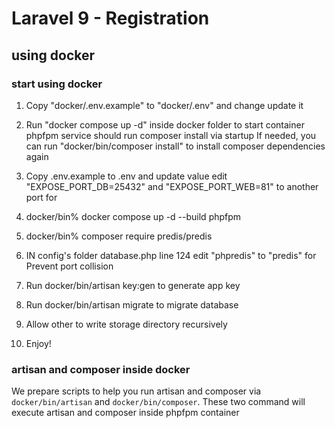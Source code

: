 # Laravel 9 - Registration

## using docker

### start using docker

1. Copy "docker/.env.example" to "docker/.env" and change update it
2. Run "docker compose up -d" inside docker folder to start container
        phpfpm service should run composer install via startup
        If needed, you can run "docker/bin/composer install" to install composer dependencies again

3. Copy .env.example to .env and update value edit "EXPOSE_PORT_DB=25432" and "EXPOSE_PORT_WEB=81" to another port for 
4. docker/bin% docker compose up -d --build phpfpm
5. docker/bin% composer require predis/predis
6. IN config's folder database.php line 124 edit "phpredis" to "predis" for Prevent port collision

7. Run docker/bin/artisan key:gen to generate app key
8. Run docker/bin/artisan migrate to migrate database
9. Allow other to write storage directory recursively
10. Enjoy!

### artisan and composer inside docker

We prepare scripts to help you run artisan and composer via `docker/bin/artisan` and `docker/bin/composer`. These two command will execute artisan and composer inside phpfpm container
